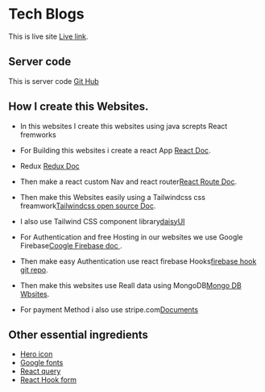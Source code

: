 # Tech Blogs

This is live site [Live link](https://content-management-60409.web.app/).

## Server code 

This is server code [Git Hub](https://github.com/AB-Siddique278/content-management-redux-server)


## How I create this Websites.
* In this websites I create this websites using java screpts React fremworks 
* For Building this websites i create a react App [React Doc](https://reactjs.org/docs/create-a-new-react-app.html).
* Redux [Redux Doc](https://redux.js.org/)
* Then make a react custom Nav and react router[React Route Doc](https://reactrouter.com/docs/en/v6/getting-started/installation).
* Then make this Websites easily using a Tailwindcss css freamwork[Tailwindcss open source Doc](https://tailwindcss.com/docs/installation).
* I also use Tailwind CSS component library[daisyUI](https://daisyui.com/components/) 
* For Authentication and free Hosting in our websites we use Google Firebase[Coogle Firebase doc ](https://firebase.google.com/?gclid=CjwKCAjw9e6SBhB2EiwA5myr9sSx8iWwz3QVj2tq2prL1Mh2ReYYvB3faVnXlYkDHKjZvqf2ENmWxxoCuCoQAvD_BwE&gclsrc=aw.ds).
* Then make easy Authentication use react firebase Hooks[firebase hook git repo](https://github.com/CSFrequency/react-firebase-hooks).
* Then make this websites use Reall data using MongoDB[Mongo DB Wbsites](https://www.mongodb.com/cloud/atlas/efficiency?utm_source=google&utm_campaign=gs_footprint_row_search_core_brand_atlas_desktop&utm_term=mongodb%20atlas&utm_medium=cpc_paid_search&utm_ad=e&utm_ad_campaign_id=12212624584&adgroup=115749713503&gclid=CjwKCAjw682TBhATEiwA9crl3_05_KkZ8mkIzfNUmmpbBEXFuNEoszO4e1Xv8lRAYcsC5UqynVKRbRoCtTsQAvD_BwE).

* For payment Method i also use stripe.com[Documents](https://dashboard.stripe.com/test/dashboard)


##  Other essential ingredients
* [Hero icon](https://heroicons.com/)
* [Google fonts](https://fonts.google.com/)
* [React query](https://react-query.tanstack.com/quick-start)
* [React Hook form ](https://react-hook-form.com/get-started)